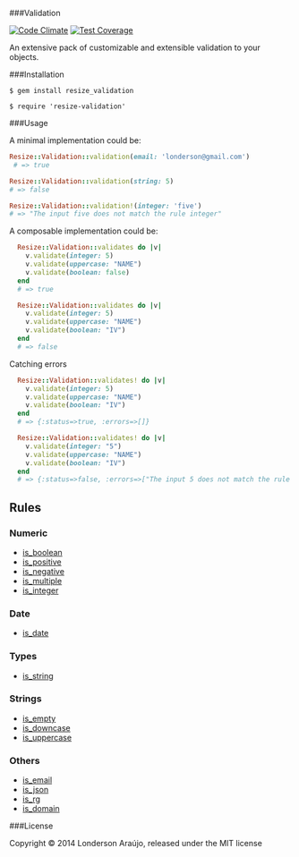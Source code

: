 ###Validation

[![Code Climate](https://codeclimate.com/github/Resize/Validation/badges/gpa.svg)](https://codeclimate.com/github/Resize/Validation)
[![Test Coverage](https://codeclimate.com/github/Resize/Validation/badges/coverage.svg)](https://codeclimate.com/github/Resize/Validation)

An extensive pack of customizable and extensible validation to your objects.

###Installation

```shell
$ gem install resize_validation
```

```shell
$ require 'resize-validation'
```

###Usage

A minimal implementation could be:

```ruby
Resize::Validation::validation(email: 'londerson@gmail.com')
 # => true
 ```
 ```ruby
Resize::Validation::validation(string: 5)
 # => false
 ```
 ```ruby
Resize::Validation::validation!(integer: 'five')
 # => "The input five does not match the rule integer"
```

A composable implementation could be:

```ruby
  Resize::Validation::validates do |v|
    v.validate(integer: 5)
    v.validate(uppercase: "NAME")
    v.validate(boolean: false)
  end
  # => true
```
```ruby
  Resize::Validation::validates do |v|
    v.validate(integer: 5)
    v.validate(uppercase: "NAME")
    v.validate(boolean: "IV")
  end
  # => false
```
Catching errors

```ruby
  Resize::Validation::validates! do |v|
    v.validate(integer: 5)
    v.validate(uppercase: "NAME")
    v.validate(boolean: "IV")
  end
  # => {:status=>true, :errors=>[]}
```

```ruby
  Resize::Validation::validates! do |v|
    v.validate(integer: "5")
    v.validate(uppercase: "NAME")
    v.validate(boolean: "IV")
  end
  # => {:status=>false, :errors=>["The input 5 does not match the rule integer"]}
```

Rules
-----

### Numeric

* [is_boolean](https://github.com/Resize/Validation/blob/master/lib/resize/rules/is_boolean.rb "Title")
* [is_positive](https://github.com/Resize/Validation/blob/master/lib/resize/rules/is_positive.rb "Title")
* [is_negative](https://github.com/Resize/Validation/blob/master/lib/resize/rules/is_negative.rb "Title")
* [is_multiple](https://github.com/Resize/Validation/blob/master/lib/resize/rules/is_multiple.rb "Title")
* [is_integer](https://github.com/Resize/Validation/blob/master/lib/resize/rules/is_integer.rb "Title")

### Date

* [is_date](https://github.com/Resize/Validation/blob/master/lib/resize/rules/is_date.rb "Title")

### Types

* [is_string](https://github.com/Resize/Validation/blob/master/lib/resize/rules/is_string.rb "Title")

### Strings

* [is_empty](https://github.com/Resize/Validation/blob/master/lib/resize/rules/is_empty.rb "Title")
* [is_downcase](https://github.com/Resize/Validation/blob/master/lib/resize/rules/is_downcase.rb "Title")
* [is_uppercase](https://github.com/Resize/Validation/blob/master/lib/resize/rules/is_uppercase.rb "Title")

### Others

* [is_email](https://github.com/Resize/Validation/blob/master/lib/resize/rules/is_email.rb "Title")
* [is_json](https://github.com/Resize/Validation/blob/master/lib/resize/rules/is_json.rb "Title")
* [is_rg](https://github.com/Resize/Validation/blob/master/lib/resize/rules/is_rg.rb "Title")
* [is_domain](https://github.com/Resize/Validation/blob/master/lib/resize/rules/is_uppercase.rb "Title")

###License

Copyright © 2014 Londerson Araújo, released under the MIT license
